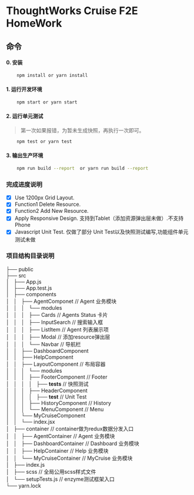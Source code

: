 # ThoughtWorks Cruise F2E HomeWork

## 命令  
#### 0. 安装
```bash
    npm install or yarn install  
```  

#### 1. 运行开发环境  
```bash
    npm start or yarn start  
```

#### 2. 运行单元测试  
> 第一次如果报错，为暂未生成快照，再执行一次即可。  
```bash
    npm test or yarn test  
```

#### 3. 输出生产环境  
```bash  
    npm run build --report  or yarn run build --report  
```

### 完成进度说明  
- [x] Use 1200px Grid Layout.        
- [x] Function1 Delete Resource.     
- [x] Function2 Add New Resource.    
- [x] Apply Responsive Design.  支持到Tablet（添加资源弹出层未做）.不支持Phone   
- [x] Javascript Unit Test.   仅做了部分 Unit Test以及快照测试编写,功能组件单元测试未做  

### 项目结构目录说明  
├── public  
├── src  
│   ├── App.js  
│   ├── App.test.js  
│   ├── components  
│   │   ├── AgentComponet                  // Agent 业务模块  
│   │   │   └── modules                    
│   │   │       ├── Cards                  // Agents Status 卡片       
│   │   │       ├── InputSearch            // 搜索输入框  
│   │   │       ├── ListItem               // Agent 列表展示项   
│   │   │       ├── Modal                  // 添加resource弹出层  
│   │   │       └── Navbar                 // 导航栏  
│   │   ├── DashboardComponent  
│   │   ├── HelpComponent  
│   │   ├── LayoutComponent                // 布局容器            
│   │   │   └── modules  
│   │   │       ├── FooterComponent        // Footer  
│   │   │       │   ├── __tests__          // 快照测试  
│   │   │       ├── HeaderComponent  
│   │   │       │   ├── __test__           // Unit Test  
│   │   │       ├── HistoryComponent       // History    
│   │   │       └── MenuComponent          // Menu  
│   │   └── MyCruiseComponent  
│   │       └── index.jsx  
│   ├── container                          // container做为redux数据分发入口  
│   │   ├── AgentContainer                 // Agent 业务模块   
│   │   ├── DashboardContainer             // Dashboard 业务模块  
│   │   ├── HelpContainer                  // Help 业务模块  
│   │   └── MyCruiseContainer              // MyCruise 业务模块  
│   ├── index.js   
│   ├── scss                               // 全局公用scss样式文件  
│   └── setupTests.js                      // enzyme测试框架入口   
└── yarn.lock  
